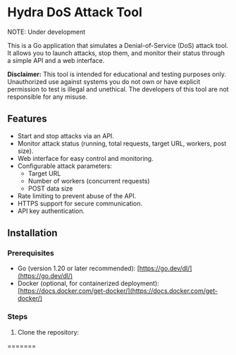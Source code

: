 # Hydra DoS Attack Tool

NOTE: Under development

This is a Go application that simulates a Denial-of-Service (DoS) attack tool. It allows you to launch attacks, stop them, and monitor their status through a simple API and a web interface.

**Disclaimer:** This tool is intended for educational and testing purposes only. Unauthorized use against systems you do not own or have explicit permission to test is illegal and unethical. The developers of this tool are not responsible for any misuse.

## Features

*   Start and stop attacks via an API.
*   Monitor attack status (running, total requests, target URL, workers, post size).
*   Web interface for easy control and monitoring.
*   Configurable attack parameters:
    *   Target URL
    *   Number of workers (concurrent requests)
    *   POST data size
*   Rate limiting to prevent abuse of the API.
*   HTTPS support for secure communication.
*   API key authentication.

## Installation

### Prerequisites

*   Go (version 1.20 or later recommended): [https://go.dev/dl/](https://go.dev/dl/)
*   Docker (optional, for containerized deployment): [https://docs.docker.com/get-docker/](https://docs.docker.com/get-docker/)

### Steps

1.  Clone the repository:
    
    
=======

